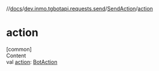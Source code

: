 //[docs](../../../index.md)/[dev.inmo.tgbotapi.requests.send](../index.md)/[SendAction](index.md)/[action](action.md)



# action  
[common]  
Content  
val [action](action.md): [BotAction](../../dev.inmo.tgbotapi.types.actions/-bot-action/index.md)  



